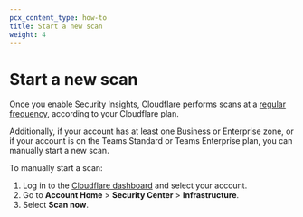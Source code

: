 ```yaml
---
pcx_content_type: how-to
title: Start a new scan
weight: 4
---
```


# Start a new scan

Once you enable Security Insights, Cloudflare performs scans at a [regular frequency](/security-center/about/#scan-frequency), according to your Cloudflare plan.

Additionally, if your account has at least one Business or Enterprise zone, or if your account is on the Teams Standard or Teams Enterprise plan, you can manually start a new scan.

To manually start a scan:

1.  Log in to the [Cloudflare dashboard](https://dash.cloudflare.com) and select your account.
2.  Go to **Account Home** > **Security Center** > **Infrastructure**.
3.  Select **Scan now**.
